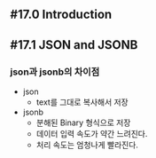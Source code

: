 ## #17.0 Introduction

## #17.1 JSON and JSONB

### json과 jsonb의 차이점
- json
	- text를 그대로 복사해서 저장
- jsonb
	- 분해된 Binary 형식으로 저장
	- 데이터 입력 속도가 약간 느려진다.
	- 처리 속도는 엄청나게 빨라진다.